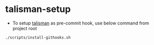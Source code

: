 # talisman-setup
- To setup [talisman](https://github.com/thoughtworks/talisman) as pre-commit hook, use below command from project root

```bash
./scripts/install-githooks.sh
````